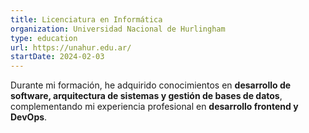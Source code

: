 ```yaml
---
title: Licenciatura en Informática
organization: Universidad Nacional de Hurlingham
type: education
url: https://unahur.edu.ar/
startDate: 2024-02-03
---
```


Durante mi formación, he adquirido conocimientos en **desarrollo de software, arquitectura de sistemas y gestión de bases de datos**, complementando mi experiencia profesional en **desarrollo frontend y DevOps**.